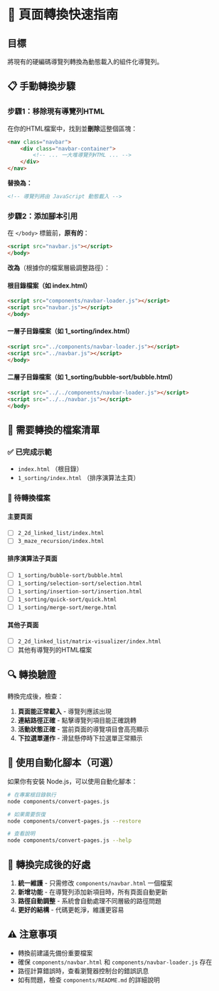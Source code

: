 # 🔄 頁面轉換快速指南

## 目標
將現有的硬編碼導覽列轉換為動態載入的組件化導覽列。

## 📋 手動轉換步驟

### 步驟1：移除現有導覽列HTML

在你的HTML檔案中，找到並**刪除**這整個區塊：

```html
<nav class="navbar">
    <div class="navbar-container">
        <!-- ... 一大堆導覽列HTML ... -->
    </div>
</nav>
```

**替換為：**
```html
<!-- 導覽列將由 JavaScript 動態載入 -->
```

### 步驟2：添加腳本引用

在 `</body>` 標籤前，**原有的**：
```html
<script src="navbar.js"></script>
</body>
```

**改為**（根據你的檔案層級調整路徑）：

#### 根目錄檔案（如 index.html）
```html
<script src="components/navbar-loader.js"></script>
<script src="navbar.js"></script>
</body>
```

#### 一層子目錄檔案（如 1_sorting/index.html）
```html
<script src="../components/navbar-loader.js"></script>
<script src="../navbar.js"></script>
</body>
```

#### 二層子目錄檔案（如 1_sorting/bubble-sort/bubble.html）
```html
<script src="../../components/navbar-loader.js"></script>
<script src="../../navbar.js"></script>
</body>
```

## 📁 需要轉換的檔案清單

### ✅ 已完成示範
- `index.html` （根目錄）
- `1_sorting/index.html` （排序演算法主頁）

### 🔄 待轉換檔案

#### 主要頁面
- [ ] `2_2d_linked_list/index.html`
- [ ] `3_maze_recursion/index.html`

#### 排序演算法子頁面
- [ ] `1_sorting/bubble-sort/bubble.html`
- [ ] `1_sorting/selection-sort/selection.html`
- [ ] `1_sorting/insertion-sort/insertion.html`
- [ ] `1_sorting/quick-sort/quick.html`
- [ ] `1_sorting/merge-sort/merge.html`

#### 其他子頁面
- [ ] `2_2d_linked_list/matrix-visualizer/index.html`
- [ ] 其他有導覽列的HTML檔案

## 🔍 轉換驗證

轉換完成後，檢查：

1. **頁面能正常載入** - 導覽列應該出現
2. **連結路徑正確** - 點擊導覽列項目能正確跳轉
3. **活動狀態正確** - 當前頁面的導覽項目會高亮顯示
4. **下拉選單運作** - 滑鼠懸停時下拉選單正常顯示

## 🚀 使用自動化腳本（可選）

如果你有安裝 Node.js，可以使用自動化腳本：

```bash
# 在專案根目錄執行
node components/convert-pages.js

# 如果需要恢復
node components/convert-pages.js --restore

# 查看說明
node components/convert-pages.js --help
```

## 🎯 轉換完成後的好處

1. **統一維護** - 只需修改 `components/navbar.html` 一個檔案
2. **新增功能** - 在導覽列添加新項目時，所有頁面自動更新
3. **路徑自動調整** - 系統會自動處理不同層級的路徑問題
4. **更好的結構** - 代碼更乾淨，維護更容易

## ⚠️ 注意事項

- 轉換前建議先備份重要檔案
- 確保 `components/navbar.html` 和 `components/navbar-loader.js` 存在
- 路徑計算錯誤時，查看瀏覽器控制台的錯誤訊息
- 如有問題，檢查 `components/README.md` 的詳細說明